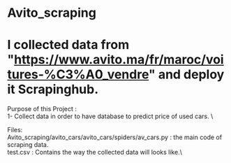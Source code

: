 # Avito_scraping
# I collected data from "https://www.avito.ma/fr/maroc/voitures-%C3%A0_vendre" and deploy it Scrapinghub. 

Purpose of this Project :\
1- Collect data in order to have database to predict price of used cars. \

Files:\
Avito_scraping/avito_cars/avito_cars/spiders/av_cars.py : the main code of scraping data.\
test.csv : Contains the way the collected data will looks like.\



